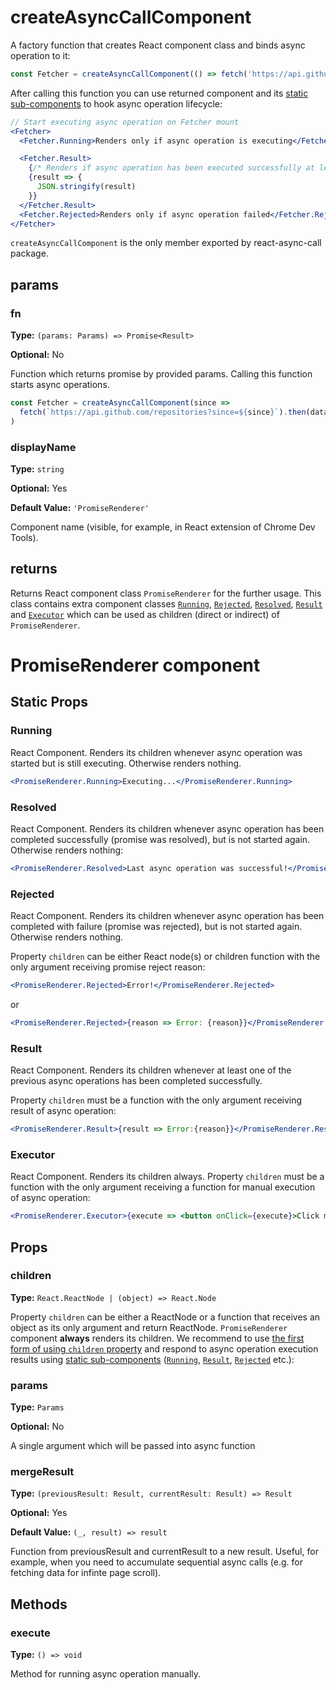 # createAsyncCallComponent

A factory function that creates React component class and binds async operation to it:

```jsx
const Fetcher = createAsyncCallComponent(() => fetch('https://api.github.com/repositories').then(data => data.json()))
```

After calling this function you can use returned component and its [static sub-components](#static-props) to hook async operation lifecycle:

```jsx
// Start executing async operation on Fetcher mount
<Fetcher>
  <Fetcher.Running>Renders only if async operation is executing</Fetcher.Running>

  <Fetcher.Result>
    {/* Renders if async operation has been executed successfully at least once: */}
    {result => {
      JSON.stringify(result)
    }}
  </Fetcher.Result>
  <Fetcher.Rejected>Renders only if async operation failed</Fetcher.Rejected>
</Fetcher>
```

`createAsyncCallComponent` is the only member exported by react-async-call package.

## params

### fn

**Type:** `(params: Params) => Promise<Result>`

**Optional:** No

Function which returns promise by provided params. Calling this function starts async operations.

```jsx
const Fetcher = createAsyncCallComponent(since =>
  fetch(`https://api.github.com/repositories?since=${since}`).then(data => data.json()),
)
```

### displayName

**Type:** `string`

**Optional:** Yes

**Default Value:** `'PromiseRenderer'`

Component name (visible, for example, in React extension of Chrome Dev Tools).

## returns

Returns React component class `PromiseRenderer` for the further usage. This class contains extra component classes [`Running`](#running), [`Rejected`](#rejected), [`Resolved`](#resolved), [`Result`](#result) and [`Executor`](#executor) which can be used as children (direct or indirect) of `PromiseRenderer`.

# PromiseRenderer component

## Static Props

### Running

React Component. Renders its children whenever async operation was started but is still executing. Otherwise renders nothing.

```jsx
<PromiseRenderer.Running>Executing...</PromiseRenderer.Running>
```

### Resolved

React Component. Renders its children whenever async operation has been completed successfully (promise was resolved), but is not started again. Otherwise renders nothing:

```jsx
<PromiseRenderer.Resolved>Last async operation was successful!</PromiseRenderer.Resolved>
```

### Rejected

React Component. Renders its children whenever async operation has been completed with failure (promise was rejected), but is not started again. Otherwise renders nothing.

Property `children` can be either React node(s) or children function with the only argument receiving promise reject reason:

```jsx
<PromiseRenderer.Rejected>Error!</PromiseRenderer.Rejected>
```

or

```jsx
<PromiseRenderer.Rejected>{reason => Error: {reason}}</PromiseRenderer.Rejected>
```

### Result

React Component. Renders its children whenever at least one of the previous async operations has been completed successfully.

Property `children` must be a function with the only argument receiving result of async operation:

```jsx
<PromiseRenderer.Result>{result => Error:{reason}}</PromiseRenderer.Result>
```

### Executor

React Component. Renders its children always. Property `children` must be a function with the only argument receiving a function for manual execution of async operation:

```jsx
<PromiseRenderer.Executor>{execute => <button onClick={execute}>Click me!</button>}</PromiseRenderer.Executor>
```

## Props

### children

**Type:** `React.ReactNode | (object) => React.Node`

Property `children` can be either a ReactNode or a function that receives an object as its only argument and return ReactNode. `PromiseRenderer` component **always** renders its children. We recommend to use [the first form of using `children` property](https://github.com/kuzn-ilya/react-promise-renderer/blob/master/README.md#declarative) and respond to async operation execution results using [static sub-components](#static-props) ([`Running`](#running), [`Result`](#result), [`Rejected`](#rejected) etc.):

### params

**Type:** `Params`

**Optional:** No

A single argument which will be passed into async function

### mergeResult

**Type:** `(previousResult: Result, currentResult: Result) => Result`

**Optional:** Yes

**Default Value:** `(_, result) => result`

Function from previousResult and currentResult to a new result. Useful, for example, when you need to accumulate sequential async calls (e.g. for fetching data for infinte page scroll).

## Methods

### execute

**Type:** `() => void`

Method for running async operation manually.
